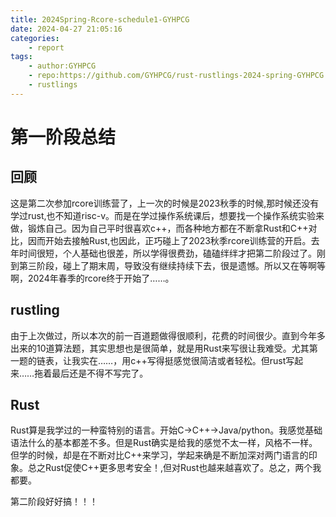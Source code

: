 ```yaml
---
title: 2024Spring-Rcore-schedule1-GYHPCG
date: 2024-04-27 21:05:16
categories:
	- report
tags:
	- author:GYHPCG
	- repo:https://github.com/GYHPCG/rust-rustlings-2024-spring-GYHPCG
	- rustlings
---
```

# 第一阶段总结
## 回顾
这是第二次参加rcore训练营了，上一次的时候是2023秋季的时候,那时候还没有学过rust,也不知道risc-v。而是在学过操作系统课后，想要找一个操作系统实验来做，锻炼自己。因为自己平时很喜欢c++，而各种地方都在不断拿Rust和C++对比，因而开始去接触Rust,也因此，正巧碰上了2023秋季rcore训练营的开启。去年时间很短，个人基础也很差，所以学得很费劲，磕磕绊绊才把第二阶段过了。刚到第三阶段，碰上了期末周，导致没有继续持续下去，很是遗憾。所以又在等啊等啊，2024年春季的rcore终于开始了……。
## rustling
由于上次做过，所以本次的前一百道题做得很顺利，花费的时间很少。直到今年多出来的10道算法题，其实思想也是很简单，就是用Rust来写很让我难受。尤其第一题的链表，让我实在……，用c++写得挺感觉很简洁或者轻松。但rust写起来……拖着最后还是不得不写完了。
## Rust
Rust算是我学过的一种蛮特别的语言。开始C->C++->Java/python。我感觉基础语法什么的基本都差不多。但是Rust确实是给我的感觉不太一样，风格不一样。但学的时候，却是在不断对比C++来学习，学起来确是不断加深对两门语言的印象。总之Rust促使C++更多思考安全！,但对Rust也越来越喜欢了。总之，两个我都要。

第二阶段好好搞！！！


